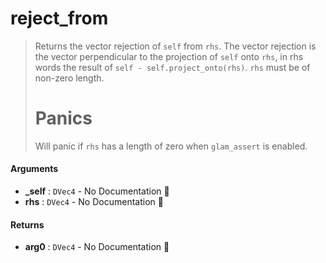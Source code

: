 # reject\_from

>  Returns the vector rejection of `self` from `rhs`.
>  The vector rejection is the vector perpendicular to the projection of `self` onto
>  `rhs`, in rhs words the result of `self - self.project_onto(rhs)`.
>  `rhs` must be of non-zero length.
>  # Panics
>  Will panic if `rhs` has a length of zero when `glam_assert` is enabled.

#### Arguments

- **\_self** : `DVec4` \- No Documentation 🚧
- **rhs** : `DVec4` \- No Documentation 🚧

#### Returns

- **arg0** : `DVec4` \- No Documentation 🚧